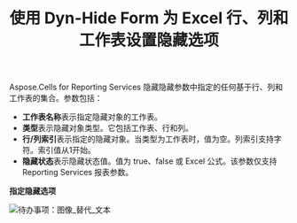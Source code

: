 ﻿---
title: 使用 Dyn-Hide Form 为 Excel 行、列和工作表设置隐藏选项
type: docs
weight: 20
url: /zh/reportingservices/set-hide-option-for-excel-row-column-and-sheet-using-dyn-hide-form/
---
Aspose.Cells for Reporting Services 隐藏隐藏参数中指定的任何基于行、列和工作表的集合。参数包括：

- **工作表名称**表示指定隐藏对象的工作表。
- **类型**表示隐藏对象类型。它包括工作表、行和列。
- **行/列索引**表示指定的隐藏对象。当类型为工作表时，值为空。列索引支持字符。索引值从1开始。
- **隐藏状态**表示隐藏状态值。值为 true、false 或 Excel 公式。该参数仅支持 Reporting Services 报表参数。

**指定隐藏选项** 

![待办事项：图像_替代_文本](set-hide-option-for-excel-row-column-and-sheet-using-dyn-hide-form_1.png)
